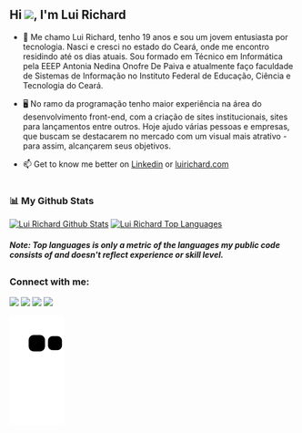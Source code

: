
<h2 align="left">Hi <img src="https://raw.githubusercontent.com/MartinHeinz/MartinHeinz/master/wave.gif" width="30px">, I'm Lui Richard</h2>

- 📍 Me chamo Lui Richard, tenho 19 anos e sou um jovem entusiasta por tecnologia. Nasci e cresci no estado do Ceará, onde me encontro residindo até os dias atuais. Sou formado em Técnico em Informática pela EEEP Antonia Nedina Onofre De Paiva e atualmente faço faculdade de Sistemas de Informação no Instituto Federal de Educação, Ciência e Tecnologia do Ceará.

- 🖥️ No ramo da programação tenho maior experiência na área do desenvolvimento front-end, com a criação de sites institucionais, sites para lançamentos entre outros. Hoje ajudo várias pessoas e empresas, que buscam se destacarem no mercado com um visual mais atrativo - para assim, alcançarem seus objetivos.

- 📫 Get to know me better on <a href="https://www.linkedin.com/in/luirichardsilvalima/">Linkedin</a> or <a href="www.luirichard.com">luirichard.com</a>

#

### 📊 My Github Stats

<div>
  <a href="https://github.com/luideveloper/luideveloper.git"><img alt="Lui Richard Github Stats" height="180em" src="https://github-readme-stats.vercel.app/api?username=luideveloper&show_icons=true&count_private=true&theme=react&hide_border=true&bg_color=0D1117" /></a>
  <a href="https://github.com/luideveloper/luideveloper.git"><img alt="Lui Richard Top Languages" height="180em" src="https://github-readme-stats.vercel.app/api/top-langs/?username=luideveloper&langs_count=8&count_private=true&layout=compact&theme=react&hide_border=true&bg_color=0D1117" /></a>
<div>
 
 ##### <b>Note:</b> Top languages is only a metric of the languages my public code consists of and doesn't reflect experience or skill level.

##
 
 ### Connect with me:
 
<p align="left">
  <a href="https://www.linkedin.com/in/luirichardsilvalima/" target="_blank"><img src="https://img.shields.io/badge/-LinkedIn-%230077B5?style=for-the-badge&logo=linkedin&logoColor=white" target="_blank"></a>
  <a href="https://instagram.com/luideveloper" target="_blank"><img src="https://img.shields.io/badge/-Instagram-%23E4405F?style=for-the-badge&logo=instagram&logoColor=white" target="_blank"></a>
 <a href="https://discord.gg/wagxzStdcR" target="_blank"><img src="https://img.shields.io/badge/Discord-7289DA?style=for-the-badge&logo=discord&logoColor=white" target="_blank"></a> 
  <a href = "mailto:contato@luirichard.com"><img src="https://img.shields.io/badge/-Gmail-%23333?style=for-the-badge&logo=gmail&logoColor=white" target="_blank"></a>
</p>
 
 ![Snake animation](https://github.com/luideveloper/luideveloper/blob/output/github-contribution-grid-snake.svg)
 
 
  
